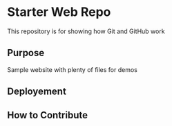 # Starter Web Repo

This repository is for showing how Git and GitHub work

## Purpose

Sample website with plenty of files for demos

## Deployement

## How to Contribute
